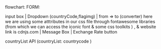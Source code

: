 flowchart: 
FORM:

input box
   |
Dropdown (countryCode,flagimg) 
   |
from => to (converter) 
here we are using some atttributes in our css file through fontawesome libraries (from which we can 
access the iconic font & some css toolkits ) , & website link is cdnjs.com
   |
Message Box
   | 
Exchange Rate button



countryList API (countryList: countrycode ) 





